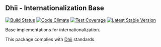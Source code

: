 ## Dhii - Internationalization Base ##
[![Build Status](https://travis-ci.org/Dhii/i18n-base.svg?branch=master)](https://travis-ci.org/Dhii/i18n-base)
[![Code Climate](https://codeclimate.com/github/Dhii/i18n-base/badges/gpa.svg)](https://codeclimate.com/github/Dhii/i18n-base)
[![Test Coverage](https://codeclimate.com/github/Dhii/i18n-base/badges/coverage.svg)](https://codeclimate.com/github/Dhii/i18n-base/coverage)
[![Latest Stable Version](https://poser.pugx.org/dhii/i18n-base/version)](https://packagist.org/packages/dhii/i18n-base)

Base implementations for internationalization.

This package complies with [Dhii] standards.


[Dhii]:                     https://github.com/Dhii/dhii
